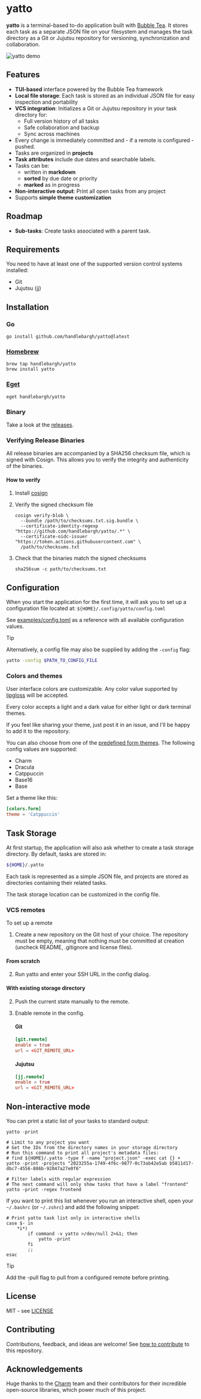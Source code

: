 # yatto

**yatto** is a terminal-based to-do application built with
[Bubble Tea](https://github.com/charmbracelet/bubbletea). It stores each task as
a separate JSON file on your filesystem and manages the
task directory as a Git or Jujutsu repository for versioning, synchronization and collaboration.

<img alt="yatto demo" src="docs/demo.gif" />

## Features

- **TUI-based** interface powered by the Bubble Tea framework
- **Local file storage**: Each task is stored as an individual JSON file for easy inspection and portability
- **VCS integration**: Initializes a Git or Jujutsu repository in your task directory for:
  - Full version history of all tasks
  - Safe collaboration and backup
  - Sync across machines
- Every change is immediately committed and - if a remote is configured - pushed.
- Tasks are organized in **projects**
- **Task attributes** include due dates and searchable labels.
- Tasks can be:
  - written in **markdown**
  - **sorted** by due date or priority
  - **marked** as in progress
- **Non-interactive output**: Print all open tasks from any project
- Supports **simple theme customization**

## Roadmap

- **Sub-tasks**: Create tasks associated with a parent task.

## Requirements

You need to have at least one of the supported version control systems installed:

- Git
- Jujutsu (jj)

## Installation

### Go

```shell
go install github.com/handlebargh/yatto@latest
```

### [Homebrew](https://brew.sh/)

```shell
brew tap handlebargh/yatto
brew install yatto
```

### [Eget](https://github.com/zyedidia/eget)

```shell
eget handlebargh/yatto
```

### Binary

Take a look at the [releases](https://github.com/handlebargh/yatto/releases/latest).

### Verifying Release Binaries

All release binaries are accompanied by a SHA256 checksum file, which is signed with Cosign.
This allows you to verify the integrity and authenticity of the binaries.

#### How to verify

1. Install [cosign](https://github.com/sigstore/cosign)
2. Verify the signed checksum file

    ```shell
    cosign verify-blob \
      --bundle /path/to/checksums.txt.sig.bundle \
      --certificate-identity-regexp "https://github.com/handlebargh/yatto/.*" \
      --certificate-oidc-issuer "https://token.actions.githubusercontent.com" \
      /path/to/checksums.txt
    ```

3. Check that the binaries match the signed checksums

    ```shell
    sha256sum -c path/to/checksums.txt
    ```

## Configuration

When you start the application for the first time,
it will ask you to set up a configuration file located at: `${HOME}/.config/yatto/config.toml`

See [examples/config.toml](examples/config.toml) as a reference with all available configuration values.

> [!TIP]
> Alternatively, a config file may also be supplied by adding the `-config` flag:
>
> ```bash
> yatto -config $PATH_TO_CONFIG_FILE
> ```

### Colors and themes

User interface colors are customizable.
Any color value supported by [lipgloss](https://github.com/charmbracelet/lipgloss?tab=readme-ov-file#colors) will be accepted.

Every color accepts a light and a dark value for either light or dark terminal themes.

If you feel like sharing your theme, just post it in an issue,
and I'll be happy to add it to the repository.

You can also choose from one of the [predefined form themes](https://github.com/charmbracelet/huh?tab=readme-ov-file#themes). The following config values are supported:

- Charm
- Dracula
- Catppuccin
- Base16
- Base

Set a theme like this:

```toml
[colors.form]
theme = 'Catppuccin'

```

## Task Storage

At first startup, the application will also ask whether to create a task storage directory.
By default, tasks are stored in:

```bash
${HOME}/.yatto
```

Each task is represented as a simple JSON file, and projects are stored as directories
containing their related tasks.

The task storage location can be customized in the config file.

### VCS remotes

To set up a remote

1. Create a new repository on the Git host of your choice.
   The repository must be empty, meaning that nothing must be committed at creation
   (uncheck README, .gitignore and license files).

#### From scratch

2. Run yatto and enter your SSH URL in the config dialog.

#### With existing storage directory

2. Push the current state manually to the remote.

3. Enable remote in the config.

   #### Git
    ```toml
    [git.remote]
    enable = true
    url = <GIT_REMOTE_URL>
    ```

   #### Jujutsu
     ```toml
    [jj.remote]
    enable = true
    url = <GIT_REMOTE_URL>
    ```

## Non-interactive mode

You can print a static list of your tasks to standard output:

```shell
yatto -print

# Limit to any project you want
# Get the IDs from the directory names in your storage directory
# Run this command to print all project's metadata files:
# find ${HOME}/.yatto -type f -name "project.json" -exec cat {} +
yatto -print -projects "2023255a-1749-4f6c-9877-0c73ab42e5ab b5811d17-dbc7-4556-886b-92047a27e0f6"

# Filter labels with regular expression
# The next command will only show tasks that have a label "frontend"
yatto -print -regex frontend
```

If you want to print this list whenever you run an interactive shell,
open your `~/.bashrc` (or `~/.zshrc`) and add the following snippet:

```shell
# Print yatto task list only in interactive shells
case $- in
    *i*)
        if command -v yatto >/dev/null 2>&1; then
            yatto -print
        fi
        ;;
esac
```

> [!TIP]
> Add the -pull flag to pull from a configured remote before printing.

## License

MIT - see [LICENSE](LICENSE)

## Contributing

Contributions, feedback, and ideas are welcome! See [how to contribute](CONTRIBUTING.md) to this repository.

## Acknowledgements

Huge thanks to the [Charm](https://github.com/charmbracelet) team and their contributors
for their incredible open-source libraries, which power much of this project.
